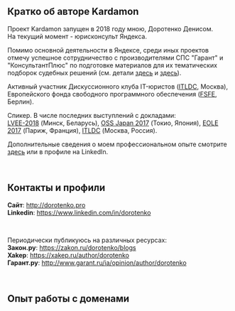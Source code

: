  
## Кратко об авторе Kardamon

Проект Kardamon запущен в 2018 году мною, Доротенко Денисом.<br/>
На текущий момент - юрисконсульт Яндекса.<br/>

Помимо основной деятельности в Яндексе, среди иных проектов отмечу успешное сотрудничество с производителями СПС "Гарант" и "КонсультантПлюс" по подготовке материалов для их тематических подборок судебных решений (см. детали [здесь](http://www.garant.ru/products/ipo/editions/vesti/542793/8/) и [здесь](http://www.consultant.ru/about/presscenter/news/2006/11/article743/)).

Активный участник Дискуссионного клуба IT-юристов ([ITLDC](https://www.linkedin.com/groups/3865787), Москва), Европейского фонда свободного программного обеспечения ([FSFE](https://fsfe.org/), Берлин).<br/>

Спикер. В числе последних выступлений с докладами: <br/>[LVEE-2018](https://vimeo.com/287831188) (Минск, Беларусь), [OSS Japan 2017](https://ossalsjp18.sched.com/event/EaY1/legal-audit-before-source-code-disclosure-denis-dorotenko-yandex) (Токио, Япония), [EOLE 2017](https://www.lemondedudroit.fr/on-en-parle/54940-eole-european-opensource-free-software-law-event-2017-best-practices-and-tools-for-managing-free-software-a-new-emerging-common.html) (Париж, Франция), [ITLDC](http://epam.ru/rus/events/view/vstrecha-diskussionnogo-kluba-yuristov-it-otrasli-91340) (Москва, Россия).


Дополнительные сведения о моем профессиональном опыте смотрите [здесь](https://dorotenko.pro/cv-ru/) или в профиле на LinkedIn.

<br/>

## Контакты и профили

**Сайт**: http://dorotenko.pro <br/>
**Linkedin**: https://www.linkedin.com/in/dorotenko <br/>

<br/>

Периодически публикуюсь на различных ресурсах: <br/>
**Закон.ру**: https://zakon.ru/dorotenko/blogs <br/>
**Xakep**: https://xakep.ru/author/dorotenko <br/>
**Гарант.ру**: http://www.garant.ru/ia/opinion/author/dorotenko <br/>

<br/>

## Опыт работы с доменами

